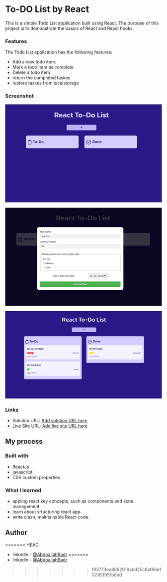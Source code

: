 # To-DO List by React 

This is a simple Todo List application built using React. The purpose of this project is to demonstrate the basics of React and React hooks.


### Features
The Todo List application has the following features:

- Add a new todo item.
- Mark a todo item as complete
- Delete a todo item
- return the completed taskes
- restore taskes from localstorage

### Screenshot

![](./assets/screenshots/one.png)

![](./assets/screenshots/add.png)

![](./assets/screenshots/all.png)


### Links

- Solution URL: [Add solution URL here](https://github.com/Abdoallah-Badr/todo-list_react)
- Live Site URL: [Add live site URL here](https://todo-list-react-badr.vercel.app/)

## My process

### Built with

- ReactJs 
- javascript
- CSS custom properties


### What I learned

-  appling react key concepts, such as components and state management.
- learn about srtucturing react app.
- write clean, maintainable React code.


## Author
<<<<<<< HEAD
- linkedin - [@AbdoallahBadr](https://www.linkedin.com/in/abdoallah-badr-5b2bb1250/)
=======
- linkedin - [@AbdoallahBadr](https://www.linkedin.com/in/abdoallah-badr-5b2bb1250/)
>>>>>>> f93773ea8862919abd25c8af66e102183951b8ed
